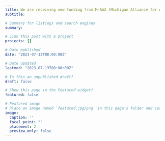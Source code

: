 ```yaml
---
title: We are receiving new funding from M-AAA (Michigan Alliance for Animal Agriculture) on poultry quality imaging and USDA-NIFA-AFRI to take award-winning in-orchard fruit sorting technology to the next level 👋👋
subtitle: 

# Summary for listings and search engines
summary:

# Link this post with a project
projects: []

# Date published
date: "2023-07-13T00:00:00Z"

# Date updated
lastmod: "2023-07-13T00:00:00Z"

# Is this an unpublished draft?
draft: false

# Show this page in the Featured widget?
featured: false

# Featured image
# Place an image named `featured.jpg/png` in this page's folder and customize its options here.
image:
  caption: ''
  focal_point: ""
  placement: 2
  preview_only: false
---
```

